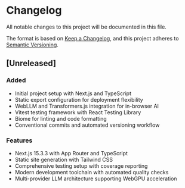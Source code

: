 # Changelog

All notable changes to this project will be documented in this file.

The format is based on [Keep a Changelog](https://keepachangelog.com/en/1.0.0/),
and this project adheres to [Semantic Versioning](https://semver.org/spec/v2.0.0.html).

## [Unreleased]

### Added
- Initial project setup with Next.js and TypeScript
- Static export configuration for deployment flexibility
- WebLLM and Transformers.js integration for in-browser AI
- Vitest testing framework with React Testing Library
- Biome for linting and code formatting
- Conventional commits and automated versioning workflow

### Features
- Next.js 15.3.3 with App Router and TypeScript
- Static site generation with Tailwind CSS
- Comprehensive testing setup with coverage reporting
- Modern development toolchain with automated quality checks
- Multi-provider LLM architecture supporting WebGPU acceleration